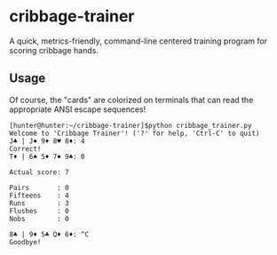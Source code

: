 cribbage-trainer
================

A quick, metrics-friendly, command-line centered training program for scoring
cribbage hands.

Usage
-----

Of course, the "cards" are colorized on terminals that can read the appropriate
ANSI escape sequences!

```
[hunter@hunter:~/cribbage-trainer]$python cribbage_trainer.py 
Welcome to 'Cribbage Trainer'! ('?' for help, 'Ctrl-C' to quit)
J♣ | J♠ 9♦ 8♥ 8♦: 4
Correct!
T♦ | 6♠ 5♦ 7♠ 9♣: 0

Actual score: 7

Pairs       : 0
Fifteens    : 4
Runs        : 3
Flushes     : 0
Nobs        : 0

8♣ | 9♦ 5♣ Q♦ 6♦: ^C
Goodbye!
```
